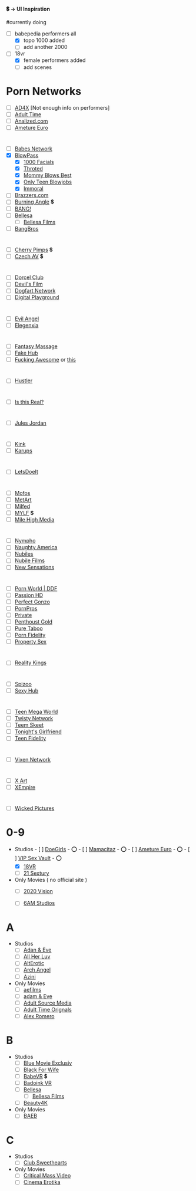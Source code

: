 #### :heavy_dollar_sign: -> UI Inspiration

#currently doing
- [ ] babepedia performers all
    - [x] topo 1000 added
    - [ ] add another 2000
- [ ] 18vr
    - [x] female performers added
    - [ ] add scenes

# Porn Networks


- [ ] [AD4X](https://ad4x.com/tour/en/videos) [Not enough info on performers]
- [ ] [Adult Time](https://adulttime.com)
- [ ] [Analized.com](https://analized.com)
- [ ] [Ameture Euro](https://amateureuro.com)

#
- [ ] [Babes Network](https://www.babesnetwork.com/scenes)
- [x] [BlowPass](www.blowpass.com/en)
    - [x] [1000 Facials](https://www.1000facials.com/en)
    - [x] [Throted](https://www.throted.com/en)
    - [x] [Mommy Blows Best](https://www.mommyblowsbest.com/en)
    - [x] [Only Teen Blowjobs](https://www.onlyteenblowjobs.com/en)
    - [x] [Immoral](https://www.immorallive.com/en)
- [ ] [Brazzers.com](https://www.brazzers.com/)
- [ ] [Burning Angle](https://www.burningangel.com/en) :heavy_dollar_sign:
- [ ] [BANG!](https://www.bang.com/videos)
- [ ] [Bellesa](https://www.bellesa.co/videos)
    - [ ] [Bellesa Films](https://www.bellesafilms.com/scenes)
- [ ] [BangBros](https://bangbros.com/)

#
- [ ] [Cherry Pimps](https://cherrypimps.com/) :heavy_dollar_sign:
- [ ] [Czech AV](https://czechav.com/) :heavy_dollar_sign:

#
- [ ] [Dorcel Club](https://www.dorcelclub.com/en/news-videos-x-marc-dorcel)
- [ ] [Devil's Film](https://www.devilsfilm.com/en/scenes/)
- [ ] [Dogfart Network](https://www.dogfartnetwork.com/tour/scenes/)
- [ ] [Digital Playground](https://www.digitalplayground.com/scenes)

#
- [ ] [Evil Angel](https://www.evilangel.com/en/videos)
- [ ] [Elegenxia](http://www.eleganxia.com/sites.html)

#
- [ ] [Fantasy Massage](https://www.fantasymassage.com/en/videos)
- [ ] [Fake Hub](https://www.fakehub.com/scenes)
- [ ] [Fucking Awesome](https://www.adultdvdempire.com/95350/studio/fucking-awesome-porn-movies.html) or [this](https://fuckingawesome.com/most-recent/)

#
- [ ] [Hustler](https://www.hustler.com/movies)

#
- [ ] [Is this Real?](https://www.isthisreal.com/en/videos)

#
- [ ] [Jules Jordan](https://www.julesjordan.com/trial/categories/movies.html)

#
- [ ] [Kink](https://www.kink.com/shoots/latest)
- [ ] [Karups](https://www.adultdvdempire.com/95458/studio/karups-porn-videos.html?media=14)

#
- [ ] [LetsDoeIt](https://letsdoeit.com/)

#
- [ ] [Mofos](https://www.mofos.com/scenes)
- [ ] [MetArt](https://www.metart.com/movies)
- [ ] [Milfed](https://www.milfed.com/scenes)
- [ ] [MYLF](https://www.mylf.com/movies) :heavy_dollar_sign:
- [ ] [Mile High Media](https://www.milehighmedia.com/scenes)

#
- [ ] [Nympho](https://tour.nympho.com/videos)
- [ ] [Naughty America](https://www.naughtyamerica.com/new-porn-videos)
- [ ] [Nubiles](https://nubiles-porn.com/video/gallery)
- [ ] [Nubile Films](https://nubilefilms.com/video/gallery)
- [ ] [New Sensations](https://www.newsensations.com/tour_ns/categories/movies_1_d.html)

# 
- [ ] [Porn World | DDF](https://pornworld.com/)
- [ ] [Passion HD](https://passion-hd.com/?page=1)
- [ ] [Perfect Gonzo](https://www.perfectgonzo.com/)
- [ ] [PornPros](https://pornpros.com/?page=1)
- [ ] [Private](https://www.private.com/scenes/)
- [ ] [Penthoust Gold](https://penthousegold.com/videos/videos.html)
- [ ] [Pure Taboo](https://www.puretaboo.com/en/videos)
- [ ] [Porn Fidelity](https://www.pornfidelity.com/)
- [ ] [Property Sex](https://www.propertysex.com/scenes)

#
- [ ] [Reality Kings](https://www.realitykings.com/scenes)

#
- [ ] [Spizoo](https://www.spizoo.com/categories/Movies.html)
- [ ] [Sexy Hub](https://www.sexyhub.com/scenes)

#
- [ ] [Teen Mega World](https://teenmegaworld.net/categories/movies.html)
- [ ] [Twisty Network](https://www.twistysnetwork.com/)
- [ ] [Teem Skeet](https://www.teamskeet.com/movies?filter=recent&page=1)
- [ ] [Tonight's Girlfriend](https://www.tonightsgirlfriend.com/scenes)
- [ ] [Teen Fidelity](https://www.teenfidelity.com/)

#
- [ ] [Vixen Network](https://vixengroup.com/brands)

#
- [ ] [X Art](https://www.x-art.com/videos/)
- [ ] [XEmpire](https://www.xempire.com/en/videos)

#
- [ ] [Wicked Pictures](https://www.wicked.com/en/videos)

##
# 0-9
- Studios
       - [ ] [DoeGirls](https://doegirls.com) - :o:
       - [ ] [Mamacitaz](https://mamacitaz.com) - :o:
       - [ ] [Ameture Euro](https://amateureuro.com) - :o:
       - [ ] [VIP Sex Vault](https://vipsexvault.com) - :o:
  - [x] [18VR](https://18vr.com/)
  - [ ] [21 Sextury](https://www.21sextury.com/)
- Only Movies ( no official site )
  - [ ] [2020 Vision](https://www.adultdvdempire.com/95898/studio/2020-vision-porn-movies.html)
  - [ ] [6AM Studios](https://www.adultdvdempire.com/95625/studio/6am-studios-porn-movies.html?sort=year&media=2)
  
  
# A
- Studios
  - [ ] [Adan & Eve](https://www.adamandevetv.com/)
  - [ ] [All Her Luv](https://allherluv.com/)
  - [ ] [AltErotic](https://alterotic.com/tour/videos/page_1.html)
  - [ ] [Arch Angel](https://www.archangelvideo.com/tour/)
  - [ ] [Azini](https://www.aziani.com/tour/categories/movies.html)
- Only Movies
  - [ ] [aefilms](https://www.adultdvdempire.com/94145/studio/adult-empire-clips-porn-videos.html)
  - [ ] [adam & Eve](https://www.adultdvdempire.com/155/studio/adam-eve-porn-videos.html?sort=year&media=14)
  - [ ] [Adult Source Media](https://www.adultdvdempire.com/31352/studio/adult-source-media-porn-videos.html)
  - [ ] [Adult Time Orignals](https://www.adultdvdempire.com/95569/studio/adult-time-porn-videos.html)
  - [ ] [Alex Romero](https://www.adultdvdempire.com/93851/studio/alex-romero-porn-videos.html?sort=year&media=14)
  
# B
- Studios
  - [ ] [Blue Movie Exclusiv](https://www.adultdvdempire.com/95797/studio/blue-movie-exklusiv-porn-videos.html?sort=year&media=14)
  - [ ] [Black For Wife](https://blackforwife.org/)
  - [ ] [BabeVR](https://www.babevr.com/) :heavy_dollar_sign:
  - [ ] [Badoink VR](https://badoinkvr.com/)
  - [ ] [Bellesa](https://www.bellesa.co/videos)
       - [ ] [Bellesa Films](https://www.bellesafilms.com/scenes)
  - [ ] [Beauty4K](https://beauty4k.com/categories/movies.html)
- Only Movies
  - [ ] [BAEB](https://www.adultdvdempire.com/95200/studio/baeb-porn-videos.html)
  
# C
- Studios
  - [ ] [Club Sweethearts](https://clubseventeen.com/#)
- Only Movies
  - [ ] [Critical Mass Video](https://www.adultdvdempire.com/93328/studio/critical-mass-video-porn-videos.html)
  - [ ] [Cinema Erotika](https://www.adultdvdempire.com/93890/studio/cinema-erotika-porn-videos.html)
